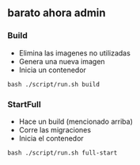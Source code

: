 ## barato ahora admin


### Build
- Elimina las imagenes no utilizadas
- Genera una nueva imagen
- Inicia un contenedor

```
bash ./script/run.sh build
```


### StartFull
- Hace un build (mencionado arriba)
- Corre las migraciones
- Inicia el contenedor

```
bash ./script/run.sh full-start
```
